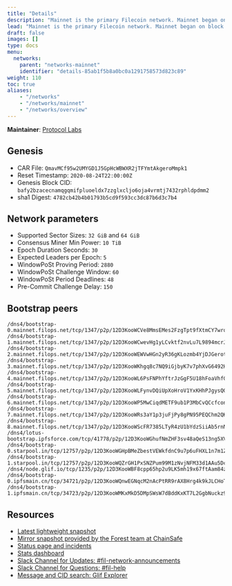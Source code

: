 ```yaml
---
title: "Details"
description: "Mainnet is the primary Filecoin network. Mainnet began on block 148,888. It supports 32 GiB and 64 GiB sectors."
lead: "Mainnet is the primary Filecoin network. Mainnet began on block 148,888. It supports 32 GiB and 64 GiB sectors."
draft: false
images: []
type: docs
menu:
  networks:
    parent: "networks-mainnet"
    identifier: "details-85ab1f5b8a0bc0a1291758573d823c89"
weight: 110
toc: true
aliases:
    - "/networks"
    - "/networks/mainnet"
    - "/networks/overview"
---
```


**Maintainer**: [Protocol Labs](https://protocol.ai)

## Genesis

- CAR File: `QmavMCf95w2UMYGD1J5GpHcWBWXR2jTFYmtAkgeroMmpk1`
- Reset Timestamp: `2020-08-24T22:00:00Z`
- Genesis Block CID: `bafy2bzacecnamqgqmifpluoeldx7zzglxcljo6oja4vrmtj7432rphldpdmm2`
- sha1 Digest: `4782cb42b4b01793b5cd9f593cc3dc87b6d3c7b4`

## Network parameters

- Supported Sector Sizes: `32 GiB` and `64 GiB`
- Consensus Miner Min Power: `10 TiB`
- Epoch Duration Seconds: `30`
- Expected Leaders per Epoch: `5`
- WindowPoSt Proving Period: `2880`
- WindowPoSt Challenge Window: `60`
- WindowPoSt Period Deadlines: `48`
- Pre-Commit Challenge Delay: `150`

## Bootstrap peers


```plaintext
/dns4/bootstrap-0.mainnet.filops.net/tcp/1347/p2p/12D3KooWCVe8MmsEMes2FzgTpt9fXtmCY7wrq91GRiaC8PHSCCBj
/dns4/bootstrap-1.mainnet.filops.net/tcp/1347/p2p/12D3KooWCwevHg1yLCvktf2nvLu7L9894mcrJR4MsBCcm4syShVc
/dns4/bootstrap-2.mainnet.filops.net/tcp/1347/p2p/12D3KooWEWVwHGn2yR36gKLozmb4YjDJGerotAPGxmdWZx2nxMC4
/dns4/bootstrap-3.mainnet.filops.net/tcp/1347/p2p/12D3KooWKhgq8c7NQ9iGjbyK7v7phXvG6492HQfiDaGHLHLQjk7R
/dns4/bootstrap-4.mainnet.filops.net/tcp/1347/p2p/12D3KooWL6PsFNPhYftrJzGgF5U18hFoaVhfGk7xwzD8yVrHJ3Uc
/dns4/bootstrap-5.mainnet.filops.net/tcp/1347/p2p/12D3KooWLFynvDQiUpXoHroV1YxKHhPJgysQGH2k3ZGwtWzR4dFH
/dns4/bootstrap-6.mainnet.filops.net/tcp/1347/p2p/12D3KooWP5MwCiqdMETF9ub1P3MbCvQCcfconnYHbWg6sUJcDRQQ
/dns4/bootstrap-7.mainnet.filops.net/tcp/1347/p2p/12D3KooWRs3aY1p3juFjPy8gPN95PEQChm2QKGUCAdcDCC4EBMKf
/dns4/bootstrap-8.mainnet.filops.net/tcp/1347/p2p/12D3KooWScFR7385LTyR4zU1bYdzSiiAb5rnNABfVahPvVSzyTkR
/dns4/lotus-bootstrap.ipfsforce.com/tcp/41778/p2p/12D3KooWGhufNmZHF3sv48aQeS13ng5XVJZ9E6qy2Ms4VzqeUsHk
/dns4/bootstrap-0.starpool.in/tcp/12757/p2p/12D3KooWGHpBMeZbestVEWkfdnC9u7p6uFHXL1n7m1ZBqsEmiUzz
/dns4/bootstrap-1.starpool.in/tcp/12757/p2p/12D3KooWQZrGH1PxSNZPum99M1zNvjNFM33d1AAu5DcvdHptuU7u
/dns4/node.glif.io/tcp/1235/p2p/12D3KooWBF8cpp65hp2u9LK5mh19x67ftAam84z9LsfaquTDSBpt
/dns4/bootstrap-0.ipfsmain.cn/tcp/34721/p2p/12D3KooWQnwEGNqcM2nAcPtRR9rAX8Hrg4k9kJLCHoTR5chJfz6d
/dns4/bootstrap-1.ipfsmain.cn/tcp/34723/p2p/12D3KooWMKxMkD5DMpSWsW7dBddKxKT7L2GgbNuckz9otxvkvByP
```

## Resources

- [Latest lightweight snapshot](https://snapshots.mainnet.filops.net/minimal/latest)
- [Mirror snapshot provided by the Forest team at ChainSafe](https://forest.chainsafe.io/mainnet/snapshot-latest.car)
- [Status page and incidents](https://filecoin.statuspage.io/)
- [Stats dashboard](https://stats.filecoin.io/)
- [Slack Channel for Updates: #fil-network-announcements](https://filecoinproject.slack.com/archives/C01AC6999KQ)
- [Slack Channel for Questions: #fil-help](https://filecoinproject.slack.com/archives/CEGN061C5)
- [Message and CID search: Glif Explorer](https://explorer.glif.io/)
